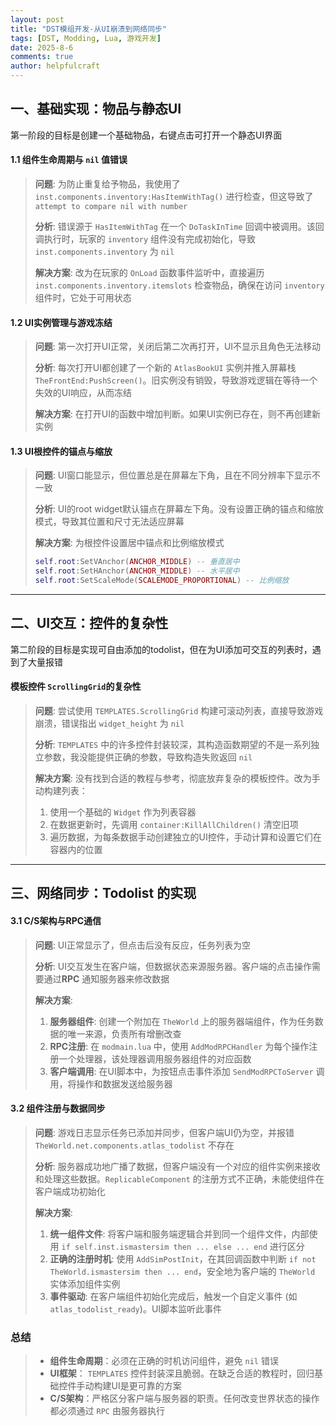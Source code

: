```yaml
---
layout: post
title: "DST模组开发-从UI崩溃到网络同步"
tags: [DST, Modding, Lua, 游戏开发]
date: 2025-8-6
comments: true
author: helpfulcraft
---
```


## 一、基础实现：物品与静态UI

第一阶段的目标是创建一个基础物品，右键点击可打开一个静态UI界面

#### 1.1 组件生命周期与 `nil` 值错误

> **问题**: 为防止重复给予物品，我使用了 `inst.components.inventory:HasItemWithTag()` 进行检查，但这导致了 `attempt to compare nil with number` 
>
> **分析**: 错误源于 `HasItemWithTag` 在一个 `DoTaskInTime` 回调中被调用。该回调执行时，玩家的 `inventory` 组件没有完成初始化，导致 `inst.components.inventory` 为 `nil`
>
> **解决方案**: 改为在玩家的 `OnLoad` 函数事件监听中，直接遍历 `inst.components.inventory.itemslots` 检查物品，确保在访问 `inventory` 组件时，它处于可用状态

#### 1.2 UI实例管理与游戏冻结

> **问题**: 第一次打开UI正常，关闭后第二次再打开，UI不显示且角色无法移动
>
> **分析**: 每次打开UI都创建了一个新的 `AtlasBookUI` 实例并推入屏幕栈 `TheFrontEnd:PushScreen()`。旧实例没有销毁，导致游戏逻辑在等待一个失效的UI响应，从而冻结
>
> **解决方案**: 在打开UI的函数中增加判断。如果UI实例已存在，则不再创建新实例

#### 1.3 UI根控件的锚点与缩放

> **问题**: UI窗口能显示，但位置总是在屏幕左下角，且在不同分辨率下显示不一致
>
> **分析**: UI的root widget默认锚点在屏幕左下角。没有设置正确的锚点和缩放模式，导致其位置和尺寸无法适应屏幕
>
> **解决方案**: 为根控件设置居中锚点和比例缩放模式
> ```lua
> self.root:SetVAnchor(ANCHOR_MIDDLE) -- 垂直居中
> self.root:SetHAnchor(ANCHOR_MIDDLE) -- 水平居中
> self.root:SetScaleMode(SCALEMODE_PROPORTIONAL) -- 比例缩放
> ```

---

## 二、UI交互：控件的复杂性

第二阶段的目标是实现可自由添加的todolist，但在为UI添加可交互的列表时，遇到了大量报错

####  模板控件 `ScrollingGrid`的复杂性

> **问题**: 尝试使用 `TEMPLATES.ScrollingGrid` 构建可滚动列表，直接导致游戏崩溃，错误指出 `widget_height` 为 `nil`
>
> **分析**: `TEMPLATES` 中的许多控件封装较深，其构造函数期望的不是一系列独立参数，我没能提供正确的参数，导致构造失败返回 `nil`
>
> **解决方案**: 没有找到合适的教程与参考，彻底放弃复杂的模板控件。改为手动构建列表：
> 1.  使用一个基础的 `Widget` 作为列表容器
> 2.  在数据更新时，先调用 `container:KillAllChildren()` 清空旧项
> 3.  遍历数据，为每条数据手动创建独立的UI控件，手动计算和设置它们在容器内的位置

---

## 三、网络同步：Todolist 的实现

#### 3.1 C/S架构与RPC通信

> **问题**: UI正常显示了，但点击后没有反应，任务列表为空
>
> **分析**: UI交互发生在客户端，但数据状态来源服务器。客户端的点击操作需要通过**RPC** 通知服务器来修改数据
>
> **解决方案**: 
> 1.  **服务器组件**: 创建一个附加在 `TheWorld` 上的服务器端组件，作为任务数据的唯一来源，负责所有增删改查
> 2.  **RPC注册**: 在 `modmain.lua` 中，使用 `AddModRPCHandler` 为每个操作注册一个处理器，该处理器调用服务器组件的对应函数
> 3.  **客户端调用**: 在UI脚本中，为按钮点击事件添加 `SendModRPCToServer` 调用，将操作和数据发送给服务器

#### 3.2 组件注册与数据同步

> **问题**: 游戏日志显示任务已添加并同步，但客户端UI仍为空，并报错 `TheWorld.net.components.atlas_todolist` 不存在
>
> **分析**: 服务器成功地广播了数据，但客户端没有一个对应的组件实例来接收和处理这些数据。`ReplicableComponent` 的注册方式不正确，未能使组件在客户端成功初始化
>
> **解决方案**:
> 1.  **统一组件文件**: 将客户端和服务端逻辑合并到同一个组件文件，内部使用 `if self.inst.ismastersim then ... else ... end` 进行区分
> 2.  **正确的注册时机**: 使用 `AddSimPostInit`，在其回调函数中判断 `if not TheWorld.ismastersim then ... end`，安全地为客户端的 `TheWorld` 实体添加组件实例
> 3.  **事件驱动**: 在客户端组件初始化完成后，触发一个自定义事件 (如 `atlas_todolist_ready`)。UI脚本监听此事件

### 总结

> *   **组件生命周期**：必须在正确的时机访问组件，避免 `nil` 错误
> *   **UI框架**： `TEMPLATES` 控件封装深且脆弱。在缺乏合适的教程时，回归基础控件手动构建UI是更可靠的方案
> *   **C/S架构**：严格区分客户端与服务器的职责。任何改变世界状态的操作都必须通过 `RPC` 由服务器执行
